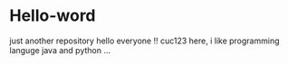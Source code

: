 # Hello-word
just another repository
hello everyone !!
cuc123 here, i like programming languge java and python ...
